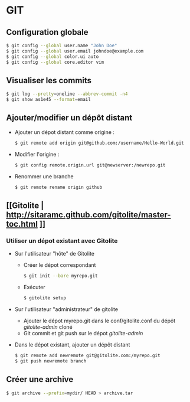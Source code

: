 GIT
===

Configuration globale
---------------------

```bash
$ git config --global user.name "John Doe"
$ git config --global user.email johndoe@example.com
$ git config --global color.ui auto
$ git config --global core.editor vim
```

Visualiser les commits
----------------------

```bash
$ git log --pretty=oneline --abbrev-commit -n4
$ git show as1e45 --format=email
```

Ajouter/modifier un dépôt distant
---------------------------------

* Ajouter un dépot distant comme origine :

    ```bash
    $ git remote add origin git@github.com:/username/Hello-World.git
    ```

* Modifier l'origine :

    ```bash
    $ git config remote.origin.url git@newserver:/newrepo.git
    ```

* Renommer une branche

    ```bash
    $ git remote rename origin github
    ```

[[Gitolite | http://sitaramc.github.com/gitolite/master-toc.html ]]
-------------------------------------------------------------------

### Utiliser un dépot existant avec Gitolite

* Sur l'utilisateur "hôte" de Gitolite
  
    - Créer le dépot correspondant
    
      ```bash
      $ git init --bare myrepo.git
      ```
    - Exécuter 
        ```bash
        $ gitolite setup
        ```

* Sur l'utilisateur "administrateur" de gitolite

    - Ajouter le dépot myrepo.git dans le conf/gitolite.conf du dépôt
      *gitolite-admin* cloné
    - Git commit et git push sur le dépot *gitolite-admin*
    
* Dans le dépot existant, ajouter un dépôt distant

    ```bash
    $ git remote add newremote git@gitolite.com:/myrepo.git
    $ git push newremote branch
    ```

Créer une archive
-----------------

```bash
$ git archive --prefix=mydir/ HEAD > archive.tar
```

